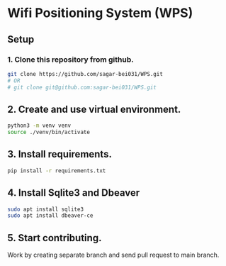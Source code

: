 # Wifi Positioning System (WPS)

## Setup

### 1. Clone this repository from github.

```bash
git clone https://github.com/sagar-bei031/WPS.git
# OR
# git clone git@github.com:sagar-bei031/WPS.git 
```

## 2. Create and use virtual environment.

```bash
python3 -m venv venv
source ./venv/bin/activate
```

## 3. Install requirements.

```bash
pip install -r requirements.txt
```

## 4. Install Sqlite3 and Dbeaver

```bash
sudo apt install sqlite3
sudo apt install dbeaver-ce
```

## 5. Start contributing.

Work by creating separate branch and send pull request to main branch.
